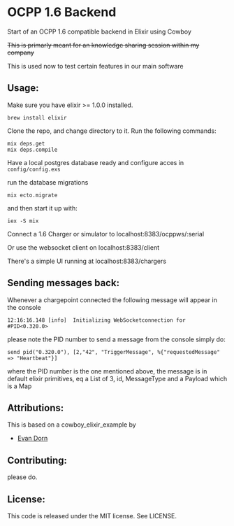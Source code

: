 OCPP 1.6 Backend
===================

Start of an OCPP 1.6 compatible backend in Elixir using Cowboy

~~This is primarly meant for an knowledge sharing session within my company~~

This is used now to test certain features in our main software


Usage:
------------------

Make sure you have elixir >= 1.0.0 installed.  
```
brew install elixir
```

Clone the repo, and change directory to it.  Run the following commands:

    mix deps.get
    mix deps.compile


Have a local postgres database ready and configure acces in `config/config.exs`


run the database migrations

    mix ecto.migrate

and then start it up with:

    iex -S mix

Connect a 1.6 Charger or simulator to localhost:8383/ocppws/:serial 

Or use the websocket client on localhost:8383/client

There's a simple UI running at localhost:8383/chargers

Sending messages back:
----------------------
Whenever a chargepoint connected the following message will appear in the console
```
12:16:16.148 [info]  Initializing WebSocketconnection for #PID<0.320.0>
```
please note the PID number
to send a message from the console simply do:
```
send pid("0.320.0"), [2,"42", "TriggerMessage", %{"requestedMessage" => "Heartbeat"}]
```
where the PID number is the one mentioned above,
the message is in default elixir primitives, eq a List of 3, id, MessageType and a Payload which is a Map


Attributions:
-------------
This is based on a cowboy_elixir_example by
* [Evan Dorn](https://github.com/idahoev)

Contributing:
-------------

please do.

License:
--------

This code is released under the MIT license.  See LICENSE.
